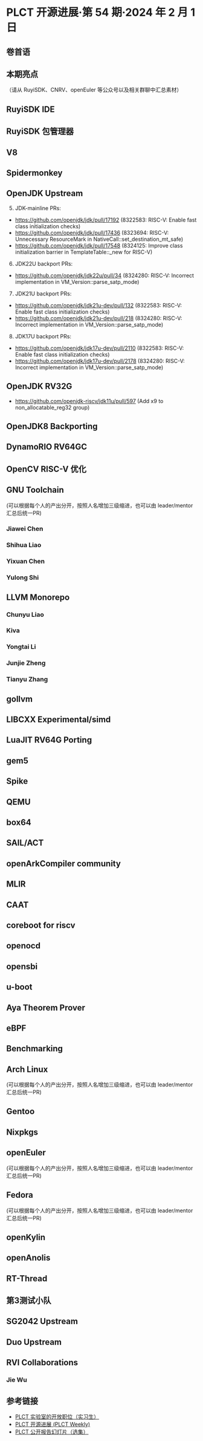 # PLCT 开源进展·第 54 期·2024 年 2 月 1 日

## 卷首语


## 本期亮点

（请从 RuyiSDK、CNRV、openEuler 等公众号以及相关群聊中汇总素材）

## RuyiSDK IDE

## RuyiSDK 包管理器

## V8

## Spidermonkey

## OpenJDK Upstream

5. JDK-mainline PRs:
- https://github.com/openjdk/jdk/pull/17192 (8322583: RISC-V: Enable fast class initialization checks)
- https://github.com/openjdk/jdk/pull/17436 (8323694: RISC-V: Unnecessary ResourceMark in NativeCall::set_destination_mt_safe)
- https://github.com/openjdk/jdk/pull/17548 (8324125: Improve class initialization barrier in TemplateTable::_new for RISC-V)

6. JDK22U backport PRs:
- https://github.com/openjdk/jdk22u/pull/34 (8324280: RISC-V: Incorrect implementation in VM_Version::parse_satp_mode)

7. JDK21U backport PRs:
- https://github.com/openjdk/jdk21u-dev/pull/132 (8322583: RISC-V: Enable fast class initialization checks)
- https://github.com/openjdk/jdk21u-dev/pull/218 (8324280: RISC-V: Incorrect implementation in VM_Version::parse_satp_mode)

8. JDK17U backport PRs:
- https://github.com/openjdk/jdk17u-dev/pull/2110 (8322583: RISC-V: Enable fast class initialization checks)
- https://github.com/openjdk/jdk17u-dev/pull/2178 (8324280: RISC-V: Incorrect implementation in VM_Version::parse_satp_mode)

## OpenJDK RV32G
- https://github.com/openjdk-riscv/jdk11u/pull/597 (Add x9 to non_allocatable_reg32 group)

## OpenJDK8 Backporting

## DynamoRIO RV64GC

## OpenCV RISC-V 优化

## GNU Toolchain

(可以根据每个人的产出分开，按照人名增加三级缩进，也可以由 leader/mentor 汇总后统一PR)

### Jiawei Chen

### Shihua Liao

### Yixuan Chen

### Yulong Shi

## LLVM Monorepo

### Chunyu Liao

### Kiva

### Yongtai Li

### Junjie Zheng

### Tianyu Zhang

## gollvm

## LIBCXX Experimental/simd

## LuaJIT RV64G Porting

## gem5

## Spike

## QEMU

## box64

## SAIL/ACT

## openArkCompiler community

## MLIR

## CAAT

## coreboot for riscv

## openocd

## opensbi

## u-boot

## Aya Theorem Prover

## eBPF

## Benchmarking

## Arch Linux

(可以根据每个人的产出分开，按照人名增加三级缩进，也可以由 leader/mentor 汇总后统一PR)

## Gentoo

## Nixpkgs

## openEuler

(可以根据每个人的产出分开，按照人名增加三级缩进，也可以由 leader/mentor 汇总后统一PR)

## Fedora

(可以根据每个人的产出分开，按照人名增加三级缩进，也可以由 leader/mentor 汇总后统一PR)

## openKylin

## openAnolis

## RT-Thread

## 第3测试小队

## SG2042 Upstream

## Duo Upstream

## RVI Collaborations

### Jie Wu

## 参考链接

- [PLCT 实验室的开放职位（实习生）](https://github.com/plctlab/weloveinterns/blob/master/open-internships.md)
- [PLCT 开源进展 (PLCT Weekly)](https://github.com/plctlab/PLCT-Weekly)
- [PLCT 公开报告幻灯片（选集）](https://github.com/plctlab/PLCT-Open-Reports)
